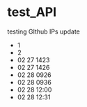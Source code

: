 # test_API
testing GIthub IPs
update


* 1
* 2
* 02 27 1423
* 02 27 1426
* 02 28 0926
* 02 28 0936
* 02 28 12:00
* 02 28 12:31 

